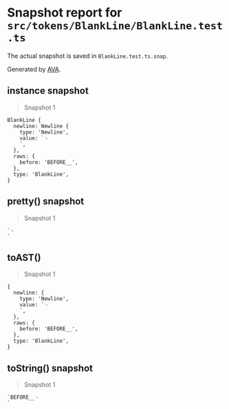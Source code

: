 # Snapshot report for `src/tokens/BlankLine/BlankLine.test.ts`

The actual snapshot is saved in `BlankLine.test.ts.snap`.

Generated by [AVA](https://ava.li).

## instance snapshot

> Snapshot 1

    BlankLine {
      newline: Newline {
        type: 'Newline',
        value: `␊
        `,
      },
      raws: {
        before: 'BEFORE__',
      },
      type: 'BlankLine',
    }

## pretty() snapshot

> Snapshot 1

    `␊
    `

## toAST()

> Snapshot 1

    {
      newline: {
        type: 'Newline',
        value: `␊
        `,
      },
      raws: {
        before: 'BEFORE__',
      },
      type: 'BlankLine',
    }

## toString() snapshot

> Snapshot 1

    `BEFORE__␊
    `
